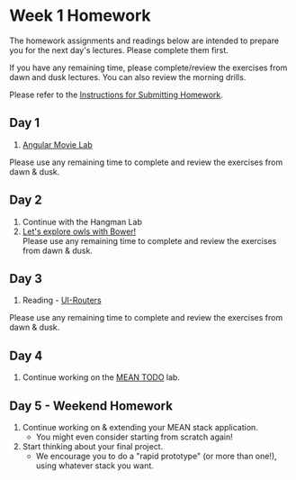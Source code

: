 # Week 1 Homework

The homework assignments and readings below are intended to prepare you for the next day's lectures. Please complete them first.

If you have any remaining time, please complete/review the exercises from dawn and dusk lectures. You can also review the morning drills.

Please refer to the [Instructions for Submitting Homework](/how-tos/homework-submission.md).


## Day 1

1. [Angular Movie Lab](https://github.com/sf-wdi-25/angular-movie-lab)

Please use any remaining time to complete and review the exercises from dawn & dusk.

## Day 2

1. Continue with the Hangman Lab
2. [Let's explore owls with Bower!](https://github.com/sf-wdi-25/bower-power-hour)  
Please use any remaining time to complete and review the exercises from dawn & dusk.

## Day 3

1. Reading - [UI-Routers](https://gist.github.com/justincastilla/eafe807081f07da2b55e)

Please use any remaining time to complete and review the exercises from dawn & dusk.

## Day 4

1. Continue working on the [MEAN TODO](https://github.com/sf-wdi-25/mean_todo) lab.

## Day 5 - Weekend Homework

1. Continue working on & extending your MEAN stack application.
    - You might even consider starting from scratch again!
1. Start thinking about your final project.
    - We encourage you to do a "rapid prototype" (or more than one!), using whatever stack you want.
